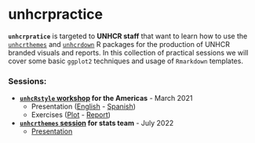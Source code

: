 
<!-- README.md is generated from README.Rmd. Please edit that file -->

# unhcrpractice

<!-- badges: start -->
<!-- badges: end -->

**`unhcrpratice`** is targeted to **UNHCR staff** that want to learn how
to use the [`unhcrthemes`](https://github.com/vidonne/unhcrthemes) and
[`unhcrdown`](https://github.com/vidonne/unhcrdown) R packages for the
production of UNHCR branded visuals and reports. In this collection of
practical sessions we will cover some basic `ggplot2` techniques and
usage of `Rmarkdown` templates.

### Sessions:

-   **[`unhcRstyle`
    workshop](https://github.com/vidonne/unhcrpractice/tree/main/workshop/2021-03-unhcrstyle-americas)
    for the Americas** - March 2021
    -   Presentation
        ([English](https://vidonne.github.io/unhcrpractice/workshop/2021-03-unhcrstyle-americas/presentation/unhcRstyle_workshop_presentation.html#1) -
        [Spanish](https://vidonne.github.io/unhcrpractice/workshop/2021-03-unhcrstyle-americas/presentation/unhcRstyle_workshop_presentation_es.html#1))
    -   Exercises
        ([Plot](https://github.com/vidonne/unhcRstyle_workshop/tree/master/exercise) -
        [Report](https://github.com/vidonne/unhcRstyle_workshop/tree/master/report))
-   **[`unhcrthemes`
    session](https://github.com/vidonne/unhcrpractice/tree/main/workshop/2022-07-unhcrthemes-stats)
    for stats team** - July 2022
    -   [Presentation](https://vidonne.github.io/unhcrpractice/workshop/2022-07-unhcrthemes-stats/usage_unhcrthemes_stats.html#1)
